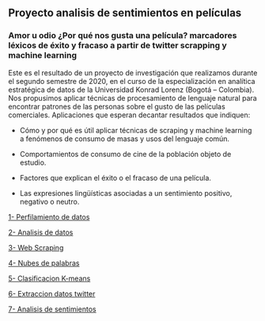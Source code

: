 ## Proyecto analisis de sentimientos en películas

### Amor u odio ¿Por qué nos gusta una película?  marcadores léxicos de éxito y fracaso a partir de twitter scrapping y machine learning

Este es el resultado de un proyecto de investigación que realizamos durante el segundo semestre de 2020, en el curso de la especialización en analítica estratégica de datos de la Universidad Konrad Lorenz (Bogotá – Colombia). Nos propusimos aplicar técnicas de procesamiento de lenguaje natural para encontrar patrones de las personas sobre el gusto de las películas comerciales. Aplicaciones que esperan decantar resultados que indiquen: 

- Cómo y por qué es útil aplicar técnicas de scraping y machine learning a fenómenos de consumo de masas y usos del lenguaje común. 

- Comportamientos de consumo de cine de la población objeto de estudio. 

- Factores que explican el éxito o el fracaso de una película. 

- Las expresiones lingüísticas asociadas a un sentimiento positivo, negativo o neutro.

[1- Perfilamiento de datos](https://github.com/leonardorubiosalcedo/Proyecto-analisis-de-peliculas/blob/main/movies_profile.html)

[2- Analisis de datos](https://github.com/leonardorubiosalcedo/Proyecto-analisis-de-peliculas/blob/main/Analisis%20de%20datos.ipynb)

[3- Web Scraping](https://github.com/leonardorubiosalcedo/Proyecto-analisis-de-peliculas/blob/main/Proyecto%20Screping.ipynb)

[4- Nubes de palabras](https://github.com/leonardorubiosalcedo/Proyecto-analisis-de-peliculas/blob/main/Nube%20de%20palabras.ipynb)

[5- Clasificacion K-means](https://github.com/leonardorubiosalcedo/Proyecto-analisis-de-peliculas/blob/main/Clasificacion%20de%20peliculas%20%20(3).ipynb)
 
[6- Extraccion datos twitter](https://github.com/leonardorubiosalcedo/Proyecto-analisis-de-peliculas/blob/main/Extraccion%20datos%20twitter.ipynb)

[7- Analisis de sentimientos](https://github.com/leonardorubiosalcedo/Proyecto-analisis-de-peliculas/blob/main/Analisis%20de%20sentimientos.ipynb)

